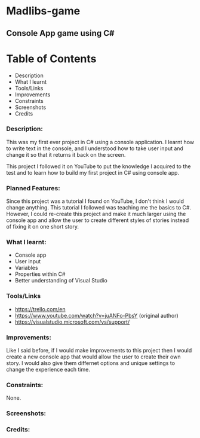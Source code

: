# Madlibs-game

## Console App game using C#

# Table of Contents
- Description
- What I learnt
- Tools/Links
- Improvements
- Constraints
- Screenshots
- Credits


### Description:

This was my first ever project in C# using a console application. I learnt how to write text in the console, and I understood how to take user input and change it so that it returns it back on the screen. 

This project I followed it on YouTube to put the knowledge I acquired to the test and to learn how to build my first project in C# using console app.

### Planned Features:

Since this project was a tutorial I found on YouTube, I don't think I would change anything. This tutorial I followed was teaching me the basics to C#. However, I could re-create this project and make it much larger using the console app and allow the user to create different styles of stories instead of fixing it on one short story. 

### What I learnt:
- Console app
- User input
- Variables
- Properties within C#
- Better understanding of Visual Studio

### Tools/Links
- https://trello.com/en
- https://www.youtube.com/watch?v=juANFo-PbsY (original author)
- https://visualstudio.microsoft.com/vs/support/

### Improvements:

Like I said before, if I would make improvements to this project then I would create a new console app that would allow the user to create their own story. I would also give them differnet options and unique settings to change the experience each time.

### Constraints:

None.

### Screenshots:

### Credits:
